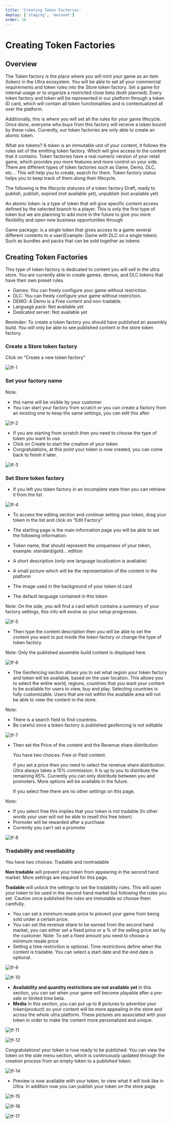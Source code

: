 ```yaml
---
title: 'Creating Token Factories'
deploy: ['staging', 'mainnet']
order: 10
---
```


# Creating Token Factories

## Overview

The Token factory is the place where you will mint your game as an item (token) in the Ultra ecosystem. You will be able to set all your commercial requirements and token rules into the Store token factory. Set a game for internal usage or to organize a restricted close beta (both planned). Every token factory and token will be represented in our platform through a token ID card, which will contain all token functionalities and is contextualized all over the platform.

Additionally, this is where you will set all the rules for your game lifecycle. Once done, everyone who buys from this factory will receive a token bound by these rules. Currently, our token factories are only able to create an atomic token.

What are tokens? A token is an immutable unit of your content, it follows the rules set of the emitting token factory. Which will give access to the content that it contains. Token factories have a real numeric version of your retail game, which provides you more features and more control on your side. There are different types of token factories such as Game, Demo, DLC, etc… This will help you to create, search for them. Token factory status helps you to keep track of them along their lifecycle.

The following is the lifecycle statuses of a token factory Draft, ready to publish, publish, expired (not available yet), unpublish (not available yet)

An atomic token: is a type of token that will give specific content access defined by the selected branch to a player. This is only the first type of token but we are planning to add more in the future to give you more flexibility and open new business opportunities through

Game package: is a single token that gives access to a game several different contents to a user(Example: Game with DLC on a single token). Such as bundles and packs that can be sold together as tokens

## Creating Token Factories

This type of token factory is dedicated to content you will sell in the ultra store. You are currently able to create games, demos, and DLC tokens that have their own preset rules.

-   Games: You can freely configure your game without restriction.
-   DLC: You can freely configure your game without restriction.
-   DEMO: A Demo is a Free content and non-tradable.
-   Language pack: Not available yet
-   Dedicated server: Not available yet

Reminder: To create a token factory you should have published an assembly build. You will only be able to see published content in the store token factory.

### Create a Store token factory

Click on “Create a new token factory”

![tf-1](/images/gdc/tf-1.png)

### Set your factory name

Note:

-   this name will be visible by your customer
-   You can start your factory from scratch or you can create a factory from an existing one to keep the same settings, you can edit this after.

![tf-2](/images/gdc/tf-2.png)

-   If you are starting from scratch then you need to choose the type of token you want to use.
-   Click on Create to start the creation of your token
-   Congratulations, at this point your token is now created, you can come back to finish it later.

![tf-3](/images/gdc/tf-3.png)

### Set Store token factory

-   If you left you token factory in an incomplete state then you can retrieve it from the list

![tf-4](/images/gdc/tf-4.png)

-   To access the editing section and continue setting your token, drag your token in the list and click on “Edit Factory”
-   The starting page is the main information page you will be able to set the following information:

-   Token name, that should represent the uniqueness of your token, example: standard/gold… edition
-   A short description (only one language localization is available)
-   A small picture which will be the representation of the content in the platform
-   The image used in the background of your token id card
-   The default language contained in this token

Note: On the side, you will find a card which contains a summary of your factory settings, this info will evolve as your setup progresses.

![tf-5](/images/gdc/tf-5.png)

-   Then type the content description then you will be able to set the content you want to put inside the token factory or change the type of token factory.

Note: Only the published assemble build content is displayed here.

![tf-6](/images/gdc/tf-6.png)

-   The Geofencing section allows you to set what region your token factory and token will be available, based on the user location. This allows you to select the entire world, regions, countries that you want your content to be available for users to view, buy and play. Selecting countries is fully customizable. Users that are not within the available area will not be able to view the content in the store.

Note:

-   There is a search field to find countries.
-   Be careful once a token factory is published geofencing is not editable

![tf-7](/images/gdc/tf-7.png)

-   Then set the Price of the content and the Revenue share distribution

    You have two choices: Free or Paid content.

    If you set a price then you need to select the revenue share distribution. Ultra always takes a 15% commission. It is up to you to distribute the remaining 85%. Currently you can only distribute between you and promoters. More options will be available in the future.

    If you select free there are no other settings on this page.

Note:

-   If you select free this implies that your token is not tradable (In other words your user will not be able to resell this free token)
-   Promoter will be rewarded after a purchase
-   Currently you can’t set a promoter

![tf-8](/images/gdc/tf-8.png)

### Tradability and resellability

You have two choices: Tradable and nontradable

**Non tradable** will prevent your token from appearing in the second hand market. More settings are required for this page.

**Tradable** will unlock the settings to set the tradability rules. This will open your token to be used in the second hand market but following the rules you set. Caution once published the rules are immutable so choose them carefully.

-   You can set a minimum resale price to prevent your game from being sold under a certain price.
-   You can set the revenue share to be earned from the second hand market, you can either set a fixed price or a % of the selling price set by the customer. Note: To set a fixed amount you need to choose a minimum resale price
-   Setting a time restriction is optional. Time restrictions define when the content is tradable. You can select a start date and the end date is optional.

![tf-9](/images/gdc/tf-9.png)

![tf-10](/images/gdc/tf-10.png)

-   **Availability and quantity restrictions are not available yet** In this section, you can set when your game will become playable after a pre-sale or limited time beta.
-   **Media** In this section, you can put up to 8 pictures to advertise your token(product) so your content will be more appealing in the store and across the whole ultra platform. These pictures are associated with your token in order to make the content more personalized and unique.

![tf-11](/images/gdc/tf-11.png)

![tf-12](/images/gdc/tf-12.png)

Congratulations! your token is now ready to be published. You can view the token on the side menu section, which is continuously updated through the creation process from an empty token to a published token.

![tf-14](/images/gdc/tf-14.png)

-   Preview is now available with your token, to view what it will look like in Ultra. In addition now you can publish your token on the store page.

![tf-15](/images/gdc/tf-15.png)

![tf-16](/images/gdc/tf-16.png)

![tf-17](/images/gdc/tf-17.png)
